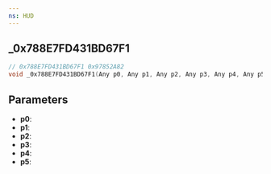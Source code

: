 ```yaml
---
ns: HUD
---
```

## _0x788E7FD431BD67F1

```c
// 0x788E7FD431BD67F1 0x97852A82
void _0x788E7FD431BD67F1(Any p0, Any p1, Any p2, Any p3, Any p4, Any p5);
```


## Parameters
* **p0**: 
* **p1**: 
* **p2**: 
* **p3**: 
* **p4**: 
* **p5**: 

